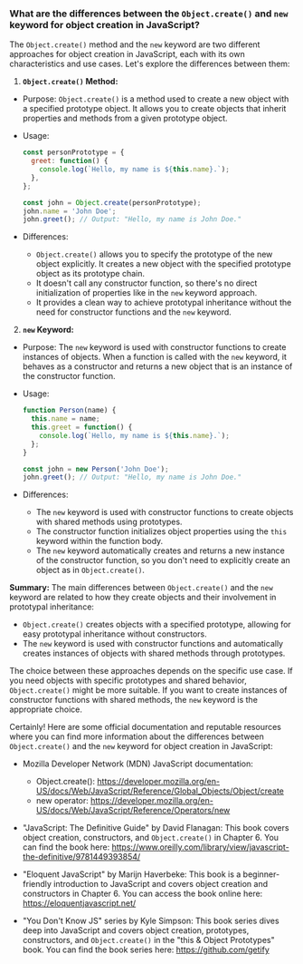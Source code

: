 ### What are the differences between the `Object.create()` and `new` keyword for object creation in JavaScript?

The `Object.create()` method and the `new` keyword are two different approaches for object creation in JavaScript, each with its own characteristics and use cases. Let's explore the differences between them:

1. **`Object.create()` Method:**
  - Purpose: `Object.create()` is a method used to create a new object with a specified prototype object. It allows you to create objects that inherit properties and methods from a given prototype object.

  - Usage:
    ```javascript
    const personPrototype = {
      greet: function() {
        console.log(`Hello, my name is ${this.name}.`);
      },
    };

    const john = Object.create(personPrototype);
    john.name = 'John Doe';
    john.greet(); // Output: "Hello, my name is John Doe."
    ```

  - Differences:
    - `Object.create()` allows you to specify the prototype of the new object explicitly. It creates a new object with the specified prototype object as its prototype chain.
    - It doesn't call any constructor function, so there's no direct initialization of properties like in the `new` keyword approach.
    - It provides a clean way to achieve prototypal inheritance without the need for constructor functions and the `new` keyword.

2. **`new` Keyword:**
  - Purpose: The `new` keyword is used with constructor functions to create instances of objects. When a function is called with the `new` keyword, it behaves as a constructor and returns a new object that is an instance of the constructor function.

  - Usage:
    ```javascript
    function Person(name) {
      this.name = name;
      this.greet = function() {
        console.log(`Hello, my name is ${this.name}.`);
      };
    }

    const john = new Person('John Doe');
    john.greet(); // Output: "Hello, my name is John Doe."
    ```

  - Differences:
    - The `new` keyword is used with constructor functions to create objects with shared methods using prototypes.
    - The constructor function initializes object properties using the `this` keyword within the function body.
    - The `new` keyword automatically creates and returns a new instance of the constructor function, so you don't need to explicitly create an object as in `Object.create()`.

**Summary:**
The main differences between `Object.create()` and the `new` keyword are related to how they create objects and their involvement in prototypal inheritance:

- `Object.create()` creates objects with a specified prototype, allowing for easy prototypal inheritance without constructors.
- The `new` keyword is used with constructor functions and automatically creates instances of objects with shared methods through prototypes.

The choice between these approaches depends on the specific use case. If you need objects with specific prototypes and shared behavior, `Object.create()` might be more suitable. If you want to create instances of constructor functions with shared methods, the `new` keyword is the appropriate choice.

Certainly! Here are some official documentation and reputable resources where you can find more information about the differences between `Object.create()` and the `new` keyword for object creation in JavaScript:

- Mozilla Developer Network (MDN) JavaScript documentation:
  - Object.create(): https://developer.mozilla.org/en-US/docs/Web/JavaScript/Reference/Global_Objects/Object/create
  - new operator: https://developer.mozilla.org/en-US/docs/Web/JavaScript/Reference/Operators/new

- "JavaScript: The Definitive Guide" by David Flanagan: This book covers object creation, constructors, and `Object.create()` in Chapter 6. You can find the book here: https://www.oreilly.com/library/view/javascript-the-definitive/9781449393854/

- "Eloquent JavaScript" by Marijn Haverbeke: This book is a beginner-friendly introduction to JavaScript and covers object creation and constructors in Chapter 6. You can access the book online here: https://eloquentjavascript.net/

- "You Don't Know JS" series by Kyle Simpson: This book series dives deep into JavaScript and covers object creation, prototypes, constructors, and `Object.create()` in the "this & Object Prototypes" book. You can find the book series here: https://github.com/getify
